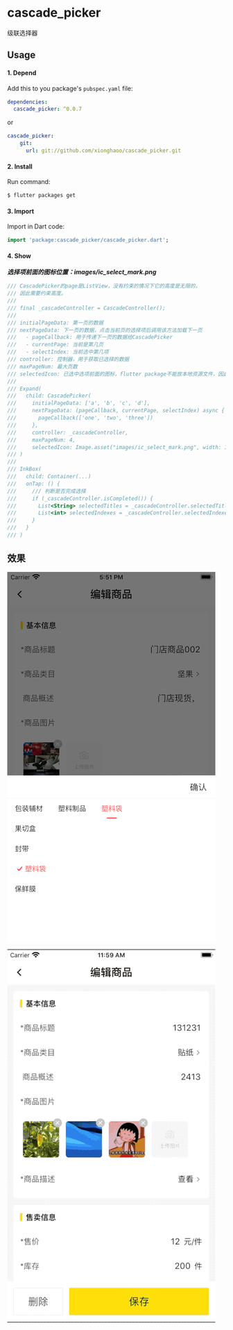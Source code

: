 # cascade_picker

级联选择器

## Usage

#### 1\. Depend

Add this to you package's `pubspec.yaml` file:

```yaml
dependencies:
  cascade_picker: ^0.0.7
```

or

```yaml
cascade_picker:
    git:
      url: git://github.com/xionghaoo/cascade_picker.git
```

#### 2\. Install

Run command:

```bash
$ flutter packages get
```

#### 3\. Import

Import in Dart code:

```dart
import 'package:cascade_picker/cascade_picker.dart';
```

#### 4\. Show

***选择项前面的图标位置：images/ic_select_mark.png***

```dart
/// CascadePicker的page是ListView，没有约束的情况下它的高度是无限的，
/// 因此需要约束高度。
///
/// final _cascadeController = CascadeController();
///
/// initialPageData: 第一页的数据
/// nextPageData: 下一页的数据，点击当前页的选择项后调用该方法加载下一页
///   - pageCallback: 用于传递下一页的数据给CascadePicker
///   - currentPage: 当前是第几页
///   - selectIndex: 当前选中第几项
/// controller: 控制器，用于获取已选择的数据
/// maxPageNum: 最大页数
/// selectedIcon: 已选中选项前面的图标，flutter package不能放本地资源文件，因此需要从外部传入，图标在images文件夹下面
///
/// Expand(
///   child: CascadePicker(
///     initialPageData: ['a', 'b', 'c', 'd'],
///     nextPageData: (pageCallback, currentPage, selectIndex) async {
///       pageCallback(['one', 'two', 'three'])
///     },
///     controller: _cascadeController,
///     maxPageNum: 4,
///     selectedIcon: Image.asset("images/ic_select_mark.png", width: 10, height: 10, color: Colors.redAccent,),
/// )
///
/// InkBox(
///   child: Container(...)
///   onTap: () {
///     /// 判断是否完成选择
///     if (_cascadeController.isCompleted()) {
///       List<String> selectedTitles = _cascadeController.selectedTitles;
///       List<int> selectedIndexes = _cascadeController.selectedIndexes;
///     }
///   }
/// )
```

## 效果

![Demo 1][1]

![demo 2][2]

[1]:https://github.com/xionghaoo/assets/blob/master/cascade_picker_1.png?raw=true
[2]:https://github.com/xionghaoo/assets/blob/master/cascade_picker_2.gif?raw=true